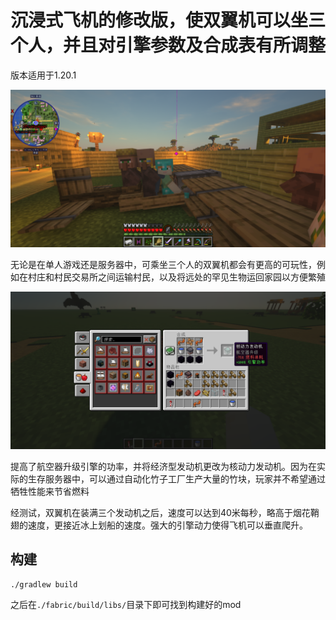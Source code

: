 # 沉浸式飞机的修改版，使双翼机可以坐三个人，并且对引擎参数及合成表有所调整

版本适用于1.20.1

![Demo webpage](screenshots/b.png)

无论是在单人游戏还是服务器中，可乘坐三个人的双翼机都会有更高的可玩性，例如在村庄和村民交易所之间运输村民，以及将远处的罕见生物运回家园以方便繁殖

![Demo webpage](screenshots/a.png)

提高了航空器升级引擎的功率，并将经济型发动机更改为核动力发动机。因为在实际的生存服务器中，可以通过自动化竹子工厂生产大量的竹块，玩家并不希望通过牺牲性能来节省燃料

经测试，双翼机在装满三个发动机之后，速度可以达到40米每秒，略高于烟花鞘翅的速度，更接近冰上划船的速度。强大的引擎动力使得飞机可以垂直爬升。

## 构建
```
./gradlew build
```
之后在`./fabric/build/libs/`目录下即可找到构建好的mod
